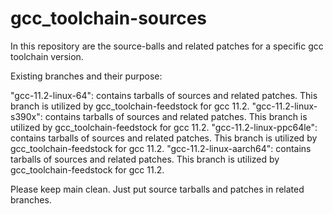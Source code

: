 # gcc_toolchain-sources

In this repository are the source-balls and related patches for a specific gcc toolchain version.

Existing branches and their purpose:

"gcc-11.2-linux-64":
     contains tarballs of sources and related patches.  This branch is utilized by gcc_toolchain-feedstock
     for gcc 11.2. 
"gcc-11.2-linux-s390x":
     contains tarballs of sources and related patches.  This branch is utilized by gcc_toolchain-feedstock
     for gcc 11.2.
"gcc-11.2-linux-ppc64le":
     contains tarballs of sources and related patches.  This branch is utilized by gcc_toolchain-feedstock
     for gcc 11.2.
"gcc-11.2-linux-aarch64":
     contains tarballs of sources and related patches.  This branch is utilized by gcc_toolchain-feedstock
     for gcc 11.2.

Please keep main clean.  Just put source tarballs and patches in related branches.


